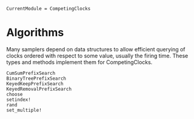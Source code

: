 ```@meta
CurrentModule = CompetingClocks
```

# Algorithms

Many samplers depend on data structures to allow efficient querying of clocks ordered with respect to some value, usually the firing time. These types and methods implement them for CompetingClocks.

```@docs
CumSumPrefixSearch
BinaryTreePrefixSearch
KeyedKeepPrefixSearch
KeyedRemovalPrefixSearch
choose
setindex!
rand
set_multiple!
```
